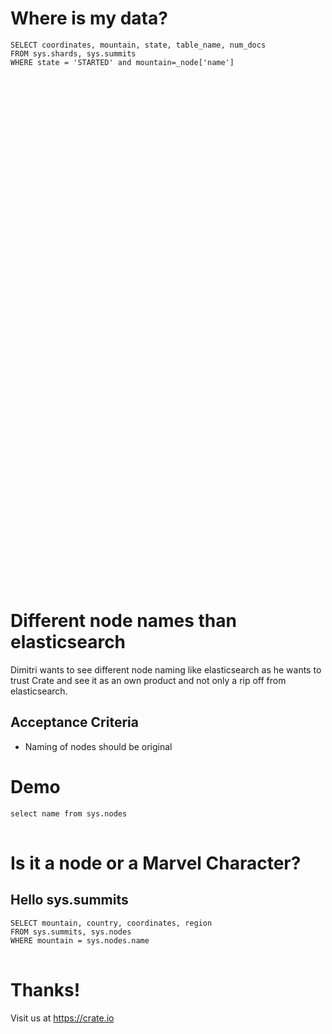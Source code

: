 # Where is my data?

<pre>
<code map-crate class="sql">SELECT coordinates, mountain, state, table_name, num_docs
FROM sys.shards, sys.summits
WHERE state = 'STARTED' and mountain=_node['name']
</code>
</pre>


<div id="mapdiv" style="width: 1024px; height: 800px; position: relative;">
  <div id="info" style="
    position: absolute;
    z-index: 9999;
    top: 0px;
    width: 100%;
    font-size: 75%;
    background-color: #55d4f5;
    color: #fff;
    display: none;
  ">blahblah</div>
</div>



# Different node names than elasticsearch

Dimitri wants to see different node naming like elasticsearch as he wants to trust Crate and see it as an own product and not only a rip off from elasticsearch.

## Acceptance Criteria

 * Naming of nodes should be original



# Demo
<pre>
<code data-crate class="sql">select name from sys.nodes
</code>
</pre>
<crate-result></crate-result>



# Is it a node or a Marvel Character?
## Hello sys.summits

<pre>
<code data-crate class="sql">SELECT mountain, country, coordinates, region
FROM sys.summits, sys.nodes
WHERE mountain = sys.nodes.name
</code>
</pre>
<crate-result></crate-result>



# Thanks!
Visit us at https://crate.io
